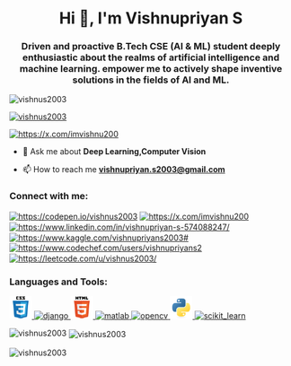<h1 align="center">Hi 👋, I'm Vishnupriyan S</h1>
<h3 align="center">Driven and proactive B.Tech CSE (AI & ML) student deeply enthusiastic about the realms of artificial intelligence and machine learning. empower me to actively shape inventive solutions in the fields of AI and ML.</h3>

<p align="left"> <img src="https://komarev.com/ghpvc/?username=vishnus2003&label=Profile%20views&color=0e75b6&style=flat" alt="vishnus2003" /> </p>

<p align="left"> <a href="https://github.com/ryo-ma/github-profile-trophy"><img src="https://github-profile-trophy.vercel.app/?username=vishnus2003" alt="vishnus2003" /></a> </p>

<p align="left"> <a href="https://twitter.com/https://x.com/imvishnu200" target="blank"><img src="https://img.shields.io/twitter/follow/https://x.com/imvishnu200?logo=twitter&style=for-the-badge" alt="https://x.com/imvishnu200" /></a> </p>

- 💬 Ask me about **Deep Learning,Computer Vision**

- 📫 How to reach me **vishnupriyan.s2003@gmail.com**

<h3 align="left">Connect with me:</h3>
<p align="left">
<a href="https://codepen.io/https://codepen.io/vishnus2003" target="blank"><img align="center" src="https://raw.githubusercontent.com/rahuldkjain/github-profile-readme-generator/master/src/images/icons/Social/codepen.svg" alt="https://codepen.io/vishnus2003" height="30" width="40" /></a>
<a href="https://twitter.com/https://x.com/imvishnu200" target="blank"><img align="center" src="https://raw.githubusercontent.com/rahuldkjain/github-profile-readme-generator/master/src/images/icons/Social/twitter.svg" alt="https://x.com/imvishnu200" height="30" width="40" /></a>
<a href="https://linkedin.com/in/https://www.linkedin.com/in/vishnupriyan-s-574088247/" target="blank"><img align="center" src="https://raw.githubusercontent.com/rahuldkjain/github-profile-readme-generator/master/src/images/icons/Social/linked-in-alt.svg" alt="https://www.linkedin.com/in/vishnupriyan-s-574088247/" height="30" width="40" /></a>
<a href="https://kaggle.com/https://www.kaggle.com/vishnupriyans2003#" target="blank"><img align="center" src="https://raw.githubusercontent.com/rahuldkjain/github-profile-readme-generator/master/src/images/icons/Social/kaggle.svg" alt="https://www.kaggle.com/vishnupriyans2003#" height="30" width="40" /></a>
<a href="https://www.codechef.com/users/https://www.codechef.com/users/vishnupriyans2" target="blank"><img align="center" src="https://cdn.jsdelivr.net/npm/simple-icons@3.1.0/icons/codechef.svg" alt="https://www.codechef.com/users/vishnupriyans2" height="30" width="40" /></a>
<a href="https://www.leetcode.com/https://leetcode.com/u/vishnus2003/" target="blank"><img align="center" src="https://raw.githubusercontent.com/rahuldkjain/github-profile-readme-generator/master/src/images/icons/Social/leet-code.svg" alt="https://leetcode.com/u/vishnus2003/" height="30" width="40" /></a>
</p>

<h3 align="left">Languages and Tools:</h3>
<p align="left"> <a href="https://www.w3schools.com/css/" target="_blank" rel="noreferrer"> <img src="https://raw.githubusercontent.com/devicons/devicon/master/icons/css3/css3-original-wordmark.svg" alt="css3" width="40" height="40"/> </a> <a href="https://www.djangoproject.com/" target="_blank" rel="noreferrer"> <img src="https://cdn.worldvectorlogo.com/logos/django.svg" alt="django" width="40" height="40"/> </a> <a href="https://www.w3.org/html/" target="_blank" rel="noreferrer"> <img src="https://raw.githubusercontent.com/devicons/devicon/master/icons/html5/html5-original-wordmark.svg" alt="html5" width="40" height="40"/> </a> <a href="https://www.mathworks.com/" target="_blank" rel="noreferrer"> <img src="https://upload.wikimedia.org/wikipedia/commons/2/21/Matlab_Logo.png" alt="matlab" width="40" height="40"/> </a> <a href="https://opencv.org/" target="_blank" rel="noreferrer"> <img src="https://www.vectorlogo.zone/logos/opencv/opencv-icon.svg" alt="opencv" width="40" height="40"/> </a> <a href="https://www.python.org" target="_blank" rel="noreferrer"> <img src="https://raw.githubusercontent.com/devicons/devicon/master/icons/python/python-original.svg" alt="python" width="40" height="40"/> </a> <a href="https://scikit-learn.org/" target="_blank" rel="noreferrer"> <img src="https://upload.wikimedia.org/wikipedia/commons/0/05/Scikit_learn_logo_small.svg" alt="scikit_learn" width="40" height="40"/> </a> </p>

<p><img align="left" src="https://github-readme-stats.vercel.app/api/top-langs?username=vishnus2003&show_icons=true&locale=en&layout=compact" alt="vishnus2003" /></p>

<p>&nbsp;<img align="center" src="https://github-readme-stats.vercel.app/api?username=vishnus2003&show_icons=true&locale=en" alt="vishnus2003" /></p>

<p><img align="center" src="https://github-readme-streak-stats.herokuapp.com/?user=vishnus2003&" alt="vishnus2003" /></p>
